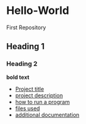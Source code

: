 # Hello-World
First Repository 
## Heading 1 
### Heading 2 
**bold text**
- [Project title](project-title)
- [project description](project-descriptio)
- [how to run a program](how-to-run-a-program)
- [files used](files-used)
- [additional documentation](additional-doccumentation)
